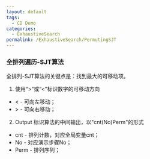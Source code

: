 ```yaml
---
layout: default
tags:
  - CD Demo
categories:
  - ExhaustiveSearch
permalink: /ExhaustiveSearch/PermutingSJT
---
```

### 全排列遍历-SJT算法
全排列-SJT算法的关键点是：找到最大的可移动项。

1. 使用“>”或“<”标识数字的可移动方向 
- < - 可向左移动； 
- \> - 可向右移动；
2. Output 标识算法的中间输出，以"cnt(No)Perm"的形式 
- cnt - 排列计数，对应全局变量cnt； 
- No - 对应演示步骤No； 
- Perm - 排列序列；